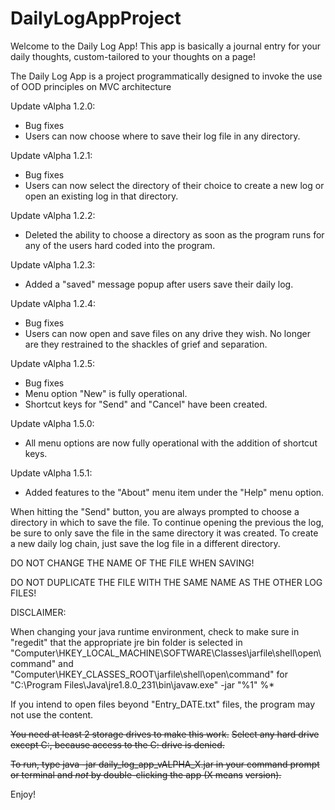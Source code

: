 # DailyLogAppProject
Welcome to the Daily Log App!
This app is basically a journal entry for your daily thoughts, custom-tailored to your thoughts on a page!

The Daily Log App is a project programmatically designed to invoke the use of OOD principles on MVC architecture

Update vAlpha 1.2.0:
- Bug fixes
- Users can now choose where to save their log file in any directory. 

Update vAlpha 1.2.1:
- Bug fixes
- Users can now select the directory of their choice to create a new log or open an existing log in that directory.

Update vAlpha 1.2.2:
- Deleted the ability to choose a directory as soon as the program runs for any of the users hard coded into the program.

Update vAlpha 1.2.3:
- Added a "saved" message popup after users save their daily log.

Update vAlpha 1.2.4:
- Bug fixes
- Users can now open and save files on any drive they wish. No longer are they restrained to the shackles of grief and 
  separation.
  
Update vAlpha 1.2.5:
- Bug fixes
- Menu option "New" is fully operational.
- Shortcut keys for "Send" and "Cancel" have been created.

Update vAlpha 1.5.0:
- All menu options are now fully operational with the addition of shortcut keys.

Update vAlpha 1.5.1:
- Added features to the "About" menu item under the "Help" menu option.
  
When hitting the "Send" button, you are always prompted to choose a directory in which to save the file.
To continue opening the previous the log, be sure to only save the file in the same directory it was created.
To create a new daily log chain, just save the log file in a different directory.

DO NOT CHANGE THE NAME OF THE FILE WHEN SAVING!

DO NOT DUPLICATE THE FILE WITH THE SAME NAME AS THE OTHER LOG FILES!

DISCLAIMER: 

When changing your java runtime environment, check to make sure in "regedit" that the appropriate jre bin folder is selected in "Computer\HKEY_LOCAL_MACHINE\SOFTWARE\Classes\jarfile\shell\open\command" and "Computer\HKEY_CLASSES_ROOT\jarfile\shell\open\command" for "C:\Program Files\Java\jre1.8.0_231\bin\javaw.exe" -jar "%1" %*

If you intend to open files beyond "Entry_DATE.txt" files, the program may not use the content.

~~You need at least 2 storage drives to make this work.~~
~~Select any hard drive except C:, because access to the C: drive is denied.~~

~~To run, type java -jar daily_log_app_vALPHA_X.jar in your command prompt or terminal and *not* by double-clicking the app (X means~~ ~~version).~~


Enjoy!
